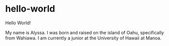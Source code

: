 # hello-world
Hello World!

My name is Alyssa. I was born and raised on the island of Oahu, specifically from Wahiawa.
I am currently a junior at the University of Hawaii at Manoa.
